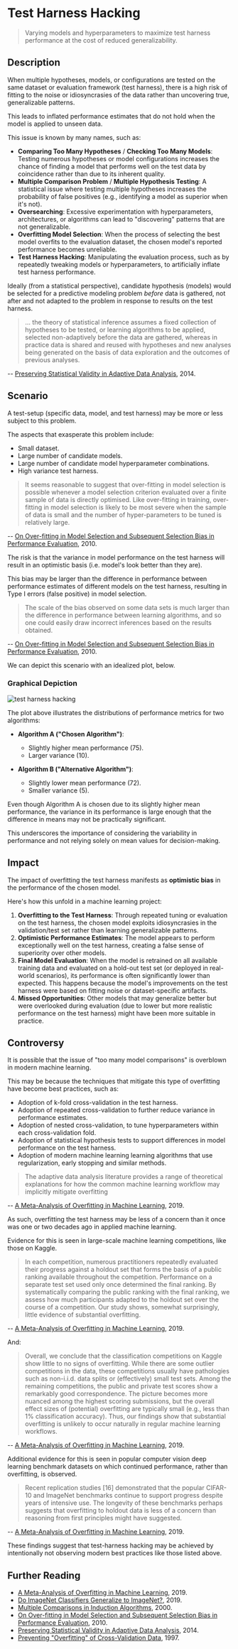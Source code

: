  # Test Harness Hacking

> Varying models and hyperparameters to maximize test harness performance at the cost of reduced generalizability.

## Description

When multiple hypotheses, models, or configurations are tested on the same dataset or evaluation framework (test harness), there is a high risk of fitting to the noise or idiosyncrasies of the data rather than uncovering true, generalizable patterns.

This leads to inflated performance estimates that do not hold when the model is applied to unseen data.

This issue is known by many names, such as:

* **Comparing Too Many Hypotheses** / **Checking Too Many Models**: Testing numerous hypotheses or model configurations increases the chance of finding a model that performs well on the test data by coincidence rather than due to its inherent quality.
* **Multiple Comparison Problem** / **Multiple Hypothesis Testing**: A statistical issue where testing multiple hypotheses increases the probability of false positives (e.g., identifying a model as superior when it's not).
* **Oversearching**: Excessive experimentation with hyperparameters, architectures, or algorithms can lead to "discovering" patterns that are not generalizable.
* **Overfitting Model Selection**: When the process of selecting the best model overfits to the evaluation dataset, the chosen model's reported performance becomes unreliable.
* **Test Harness Hacking**: Manipulating the evaluation process, such as by repeatedly tweaking models or hyperparameters, to artificially inflate test harness performance.

Ideally (from a statistical perspective), candidate hypothesis (models) would be selected for a predictive modeling problem _before_ data is gathered, not after and not adapted to the problem in response to results on the test harness.

> ... the theory of statistical inference assumes a fixed collection of hypotheses to be tested, or learning algorithms to be applied, selected non-adaptively before the data are gathered, whereas in practice data is shared and reused with hypotheses and new analyses being generated on the basis of data exploration and the outcomes of previous analyses.

-- [Preserving Statistical Validity in Adaptive Data Analysis](https://arxiv.org/abs/1411.2664), 2014.

## Scenario

A test-setup (specific data, model, and test harness) may be more or less subject to this problem.

The aspects that exasperate this problem include:

* Small dataset.
* Large number of candidate models.
* Large number of candidate model hyperparameter combinations.
* High variance test harness.

> It seems reasonable to suggest that over-fitting in model selection is possible whenever a model selection criterion evaluated over a finite sample of data is directly optimised. Like over-fitting in training, over-fitting in model selection is likely to be most severe when the sample of data is small and the number of hyper-parameters to be tuned is relatively large.

-- [On Over-fitting in Model Selection and Subsequent Selection Bias in Performance Evaluation](https://www.jmlr.org/papers/volume11/cawley10a/cawley10a.pdf), 2010.

The risk is that the variance in model performance on the test harness will result in an optimistic basis (i.e. model's look better than they are).

This bias may be larger than the difference in performance between performance estimates of different models on the test harness, resulting in Type I errors (false positive) in model selection.

> The scale of the bias observed on some data sets is much larger than the difference in performance between learning algorithms, and so one could easily draw incorrect inferences based on the results obtained.

-- [On Over-fitting in Model Selection and Subsequent Selection Bias in Performance Evaluation](https://www.jmlr.org/papers/volume11/cawley10a/cawley10a.pdf), 2010.

We can depict this scenario with an idealized plot, below.

### Graphical Depiction

![test harness hacking](/pics/test_harness_hacking.png)

The plot above illustrates the distributions of performance metrics for two algorithms:

- **Algorithm A ("Chosen Algorithm")**:
  - Slightly higher mean performance (75).
  - Larger variance (10).

- **Algorithm B ("Alternative Algorithm")**:
  - Slightly lower mean performance (72).
  - Smaller variance (5).

Even though Algorithm A is chosen due to its slightly higher mean performance, the variance in its performance is large enough that the difference in means may not be practically significant.

This underscores the importance of considering the variability in performance and not relying solely on mean values for decision-making.

## Impact

The impact of overfitting the test harness manifests as **optimistic bias** in the performance of the chosen model.

Here's how this unfold in a machine learning project:

1. **Overfitting to the Test Harness**: Through repeated tuning or evaluation on the test harness, the chosen model exploits idiosyncrasies in the validation/test set rather than learning generalizable patterns.
2. **Optimistic Performance Estimates**: The model appears to perform exceptionally well on the test harness, creating a false sense of superiority over other models.
3. **Final Model Evaluation**: When the model is retrained on all available training data and evaluated on a hold-out test set (or deployed in real-world scenarios), its performance is often significantly lower than expected. This happens because the model's improvements on the test harness were based on fitting noise or dataset-specific artifacts.
4. **Missed Opportunities**: Other models that may generalize better but were overlooked during evaluation (due to lower but more realistic performance on the test harness) might have been more suitable in practice.

## Controversy

It is possible that the issue of "too many model comparisons" is overblown in modern machine learning.

This may be because the techniques that mitigate this type of overfitting have become best practices, such as:

* Adoption of k-fold cross-validation in the test harness.
* Adoption of repeated cross-validation to further reduce variance in performance estimates.
* Adoption of nested cross-validation, to tune hyperparameters within each cross-validation fold.
* Adoption of statistical hypothesis tests to support differences in model performance on the test harness.
* Adoption of modern machine learning learning algorithms that use regularization, early stopping and similar methods.

> The adaptive data analysis literature provides a range of theoretical explanations for how the common machine learning workflow may implicitly mitigate overfitting

-- [A Meta-Analysis of Overfitting in Machine Learning](https://proceedings.neurips.cc/paper/2019/hash/ee39e503b6bedf0c98c388b7e8589aca-Abstract.html), 2019.

As such, overfitting the test harness may be less of a concern than it once was one or two decades ago in applied machine learning.

Evidence for this is seen in large-scale machine learning competitions, like those on Kaggle.

> In each competition, numerous practitioners repeatedly evaluated their progress against a holdout set that forms the basis of a public ranking available throughout the competition. Performance on a separate test set used only once determined the final ranking. By systematically comparing the public ranking with the final ranking, we assess how much participants adapted to the holdout set over the course of a competition. Our study shows, somewhat surprisingly, little evidence of substantial overfitting.

-- [A Meta-Analysis of Overfitting in Machine Learning](https://proceedings.neurips.cc/paper/2019/hash/ee39e503b6bedf0c98c388b7e8589aca-Abstract.html), 2019.

And:

> Overall, we conclude that the classification competitions on Kaggle show little to no signs of overfitting. While there are some outlier competitions in the data, these competitions usually have pathologies such as non-i.i.d. data splits or (effectively) small test sets. Among the remaining competitions, the public and private test scores show a remarkably good correspondence. The picture becomes more nuanced among the highest scoring submissions, but the overall effect sizes of (potential) overfitting are typically small (e.g., less than 1% classification accuracy). Thus, our findings show that substantial overfitting is unlikely to occur naturally in regular machine learning workflows.

-- [A Meta-Analysis of Overfitting in Machine Learning](https://proceedings.neurips.cc/paper/2019/hash/ee39e503b6bedf0c98c388b7e8589aca-Abstract.html), 2019.

Additional evidence for this is seen in popular computer vision deep learning benchmark datasets on which continued performance, rather than overfitting, is observed.

> Recent replication studies [16] demonstrated that the popular CIFAR-10 and ImageNet benchmarks continue to support progress despite years of intensive use. The longevity of these benchmarks perhaps suggests that overfitting to holdout data is less of a concern than reasoning from first principles might have suggested.

-- [A Meta-Analysis of Overfitting in Machine Learning](https://proceedings.neurips.cc/paper/2019/hash/ee39e503b6bedf0c98c388b7e8589aca-Abstract.html), 2019.

These findings suggest that test-harness hacking may be achieved by intentionally not observing modern best practices like those listed above.

## Further Reading

* [A Meta-Analysis of Overfitting in Machine Learning](https://proceedings.neurips.cc/paper/2019/hash/ee39e503b6bedf0c98c388b7e8589aca-Abstract.html), 2019.
* [Do ImageNet Classifiers Generalize to ImageNet?](https://arxiv.org/abs/1902.10811), 2019.
* [Multiple Comparisons in Induction Algorithms](https://link.springer.com/article/10.1023/A:1007631014630), 2000.
* [On Over-fitting in Model Selection and Subsequent Selection Bias in Performance Evaluation](https://www.jmlr.org/papers/volume11/cawley10a/cawley10a.pdf), 2010.
* [Preserving Statistical Validity in Adaptive Data Analysis](https://arxiv.org/abs/1411.2664), 2014.
* [Preventing "Overfitting" of Cross-Validation Data](https://ai.stanford.edu/~ang/papers/cv-final.pdf), 1997.
